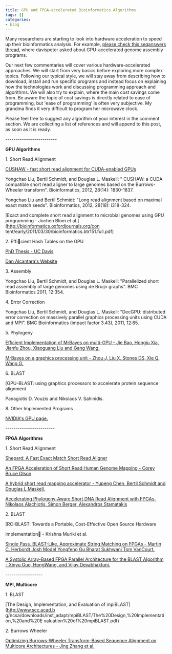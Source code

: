 ```yaml
---
title: GPU and FPGA-accelerated Bioinformatics Algorithms
tags: []
categories:
- blog
---
```

Many researchers are starting to look into hardware acceleration to speed up
their bioinformatics analysis. For example, [please check this seqanswers
thread](http://seqanswers.com/forums/showthread.php?t=30353), where davispeter
asked about GPU-accelerated genome assembly programs.
<!--more-->

Our next few commentaries will cover various hardware-accelerated approaches.
We will start from very basics before exploring more complex topics. Following
our typical style, we will stay away from describing how to download, install
and run specific programs and instead focus on explaining how the technologies
work and discussing programming approach and algorithms. We will also try to
explain, where the main cost savings come from. Be aware the topic of cost
savings is directly related to ease of programming, but 'ease of programming'
is often very subjective. My grandma finds it very difficult to program her
microwave clock.

Please feel free to suggest any algorithm of your interest in the comment
section. We are collecting a list of references and will append to this post,
as soon as it is ready.

\-------------------------

**GPU Algorithms**

1\. Short Read Alignment

[CUSHAW - fast short read alignment for CUDA-enabled
GPUs](http://cushaw.sourceforge.net/homepage.htm#latest)

Yongchao Liu, Bertil Schmidt, and Douglas L. Maskell: " CUSHAW: a CUDA
compatible short read aligner to large genomes based on the Burrows-Wheeler
transform". Bioinformatics, 2012, 28(14): 1830-1837.

Yongchao Liu and Bertil Schmidt: "Long read alignment based on maximal exact
match seeds". Bioinformatics, 2012, 28(18): i318-324.

[Exact and complete short read alignment to microbial genomes using GPU
programming - Jochen Blom et al.](http://bioinformatics.oxfordjournals.org/con
tent/early/2011/03/30/bioinformatics.btr151.full.pdf)

2\. Efficient Hash Tables on the GPU

[PhD Thesis - UC
Davis](http://idav.ucdavis.edu/~dfalcant//downloads/dissertation.pdf)

[Dan Alcantara's
Website](http://idav.ucdavis.edu/~dfalcant/research/hashing.php)

3\. Assembly

Yongchao Liu, Bertil Schmidt, and Douglas L. Maskell: "Parallelized short read
assembly of large genomes using de Bruijn graphs". BMC Bioinformatics 2011,
12:354.

4\. Error Correction

Yongchao Liu, Bertil Schmidt, and Douglas L. Maskell: "DecGPU: distributed
error correction on massively parallel graphics processing units using CUDA
and MPI". BMC Bioinformatics (impact factor 3.43), 2011, 12:85.

5\. Phylogeny

[Efficient Implementation of MrBayes on multi-GPU - Jie Bao, Hongju Xia,
Jianfu Zhou, Xiaoguang Liu and Gang
Wang.](http://mbe.oxfordjournals.org/content/early/2013/03/14/molbev.mst043)

[MrBayes on a graphics processing unit - Zhou J, Liu X, Stones DS, Xie Q, Wang
G.](http://www.ncbi.nlm.nih.gov/pubmed/21414986)

6\. BLAST

[GPU-BLAST: using graphics processors to accelerate protein sequence alignment

Panagiotis D. Vouzis and Nikolaos V. Sahinidis.

8\. Other Implemented Programs

[NVIDIA's GPU page.](http://www.nvidia.com/object/bio_info_life_sciences.html)

\------------------------

**FPGA Algorithms**

1\. Short Read Alignment

[Shepard: A Fast Exact Match Short Read
Aligner](http://rcl.ece.iastate.edu/sites/default/files/papers/NelTow12A.pdf)

[An FPGA Acceleration of Short Read Human Genome Mapping - Corey Bruce Olson](
http://www.ee.washington.edu/faculty/hauck/publications/ShortRead_MS.pdf)

[A hybrid short read mapping accelerator - Yupeng Chen, Bertil Schmidt and
Douglas L Maskell.](http://www.biomedcentral.com/1471-2105/14/67)

[Accelerating Phylogeny-Aware Short DNA Read Alignment with FPGAs- Nikolaos
Alachiotis, Simon Berger, Alexandros
Stamatakis](http://sco.h-its.org/exelixis/pubs/Exelixis-RRDR-2011-3.pdf)

2\. BLAST

[RC-BLAST: Towards a Portable, Cost-Effective Open Source Hardware

Implementation - Krishna Muriki et al.

[Single Pass, BLAST-Like, Approximate String Matching on FPGAs - Martin C.
Herbordt Josh Model Yongfeng Gu Bharat Sukhwani Tom
VanCourt.](http://www.bu.edu/caadlab/FCCM06_blast.pdf)

[A Systolic Array-Based FPGA Parallel Architecture for the BLAST Algorithm -
Xinyu Guo, HongWang, and Vijay
Devabhaktuni.](http://www.hindawi.com/isrn/bioinformatics/2012/195658/)

\------------------

**MPI, Multicore**

1\. BLAST

[The Design, Implementation, and Evaluation of mpiBLAST](http://www.scc.acad.b
g/ncsa/downloads/inst_adapt/mpiBLAST/The%20Design,%20Implementation,%20and%20E
valuation%20of%20mpiBLAST.pdf)

2\. Burrows Wheeler

[Optimizing Burrows-Wheeler Transform-Based Sequence Alignment on Multicore
Architectures - Jing Zhang et
al.](http://www.mcs.anl.gov/~balaji/pubs/2013/ccgrid/ccgrid13.bwa.pdf)


